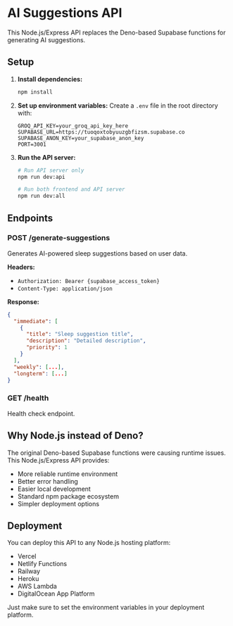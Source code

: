 # AI Suggestions API

This Node.js/Express API replaces the Deno-based Supabase functions for generating AI suggestions.

## Setup

1. **Install dependencies:**
   ```bash
   npm install
   ```

2. **Set up environment variables:**
   Create a `.env` file in the root directory with:
   ```env
   GROQ_API_KEY=your_groq_api_key_here
   SUPABASE_URL=https://tuoqoxtobyuuzgbfizsm.supabase.co
   SUPABASE_ANON_KEY=your_supabase_anon_key
   PORT=3001
   ```

3. **Run the API server:**
   ```bash
   # Run API server only
   npm run dev:api
   
   # Run both frontend and API server
   npm run dev:all
   ```

## Endpoints

### POST /generate-suggestions
Generates AI-powered sleep suggestions based on user data.

**Headers:**
- `Authorization: Bearer {supabase_access_token}`
- `Content-Type: application/json`

**Response:**
```json
{
  "immediate": [
    {
      "title": "Sleep suggestion title",
      "description": "Detailed description",
      "priority": 1
    }
  ],
  "weekly": [...],
  "longterm": [...]
}
```

### GET /health
Health check endpoint.

## Why Node.js instead of Deno?

The original Deno-based Supabase functions were causing runtime issues. This Node.js/Express API provides:

- More reliable runtime environment
- Better error handling
- Easier local development
- Standard npm package ecosystem
- Simpler deployment options

## Deployment

You can deploy this API to any Node.js hosting platform:
- Vercel
- Netlify Functions
- Railway
- Heroku
- AWS Lambda
- DigitalOcean App Platform

Just make sure to set the environment variables in your deployment platform.
